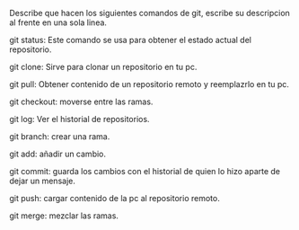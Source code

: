 Describe que hacen los siguientes comandos de git, escribe su descripcion al frente en una sola linea.

git status: Este comando se usa para obtener el estado actual del repositorio.

git clone: Sirve para clonar un repositorio en tu pc.

git pull: Obtener contenido de un repositorio remoto y reemplazrlo en tu pc.

git checkout: moverse entre las ramas.

git log: Ver el historial de repositorios.

git branch: crear una rama.

git add: añadir un cambio.

git commit: guarda los cambios con el historial de quien lo hizo aparte de dejar un mensaje.

git push: cargar contenido de la pc al repositorio remoto.

git merge: mezclar las ramas.
